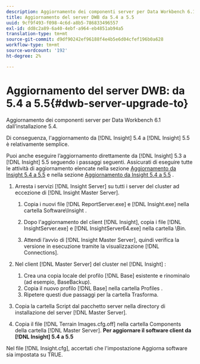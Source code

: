 ```yaml
---
description: Aggiornamento dei componenti server per Data Workbench 6.1 dall’installazione 5.4.
title: Aggiornamento del server DWB da 5.4 a 5.5
uuid: 9cf9f493-f098-4c6d-a8b5-786833496557
exl-id: dd8c2a89-6a40-4ebf-a964-eb4851ab94a5
translation-type: tm+mt
source-git-commit: d9df90242ef96188f4e4b5e6d04cfef196b0a628
workflow-type: tm+mt
source-wordcount: '192'
ht-degree: 2%

---
```


# Aggiornamento del server DWB: da 5.4 a 5.5{#dwb-server-upgrade-to}

Aggiornamento dei componenti server per Data Workbench 6.1 dall’installazione 5.4.

Di conseguenza, l&#39;aggiornamento da [!DNL Insight] 5.4 a [!DNL Insight] 5.5 è relativamente semplice.

Puoi anche eseguire l’aggiornamento direttamente da [!DNL Insight] 5.3 a [!DNL Insight] 5.5 seguendo i passaggi seguenti. Assicurati di eseguire tutte le attività di aggiornamento elencate nella sezione [Aggiornamento da Insight 5.4 a 5.5](../../../../home/c-inst-svr/c-upgrd-uninst-sftwr/c-upgrd-sftwr/t-upgrd-to-5.5.md#task-b581e47952e941158d52db3e68f076b9) e nella sezione [Aggiornamento da Insight 5.4 a 5.5](../../../../home/c-inst-svr/c-upgrd-uninst-sftwr/c-upgrd-sftwr/t-upgrd-to-5.5.md#task-b581e47952e941158d52db3e68f076b9) .

1. Arresta i servizi [!DNL Insight Server] su tutti i server del cluster ad eccezione di [!DNL Insight Master Server].

   1. Copia i nuovi file [!DNL ReportServer.exe] e [!DNL Insight.exe] nella cartella Software\Insight .

   1. Dopo l&#39;aggiornamento del client [!DNL Insight], copia i file [!DNL InsightServer.exe] e [!DNL InsightServer64.exe] nella cartella \Bin.

   1. Attendi l’avvio di [!DNL Insight Master Server], quindi verifica la versione in esecuzione tramite la visualizzazione [!DNL Connections].

1. Nel client [!DNL Master Server] del cluster nel [!DNL Insight] :

   1. Crea una copia locale del profilo [!DNL Base] esistente e rinominalo (ad esempio, BaseBackup).
   1. Copia il nuovo profilo [!DNL Base] nella cartella Profiles .
   1. Ripetere questi due passaggi per la cartella Trasforma.

1. Copia la cartella Script dal pacchetto server nella directory di installazione del server [!DNL Master Server].
1. Copia il file [!DNL Terrain Images.cfg.off] nella cartella Components della cartella [!DNL Master Server].
   **Per aggiornare il software client da  [!DNL Insight] 5.4 a 5.5**

Nel file [!DNL Insight.cfg], accertati che l&#39;impostazione Aggiorna software sia impostata su TRUE.
